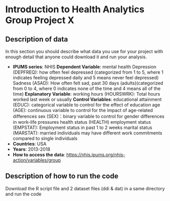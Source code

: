 # Introduction to Health Analytics Group Project X

## Description of data
In this section you should describe what data you use for your project with enough detail that anyone could download it and run your analysis.
- **IPUMS series**: NHIS
**Dependent Variable**: mental health
 Depression (DEPFREQ): how often feel depressed (categorized from 1 to 5, where 1 indicates feeling depressed daily and 5 means never feel depressed)
 Sadness (ASAD): How often felt sad, past 30 days (adults)(categorized from 0 to 4, where 0 indicates none of the time and 4 means all of the time)
**Explanatory Variable**: 
 working hours (HOURSWRK): Total hours worked last week or usually
**Control Variables**: 
 educational attainment (EDUC): categorical variable to control for the effect of education
 age (AGE): continuous variable to control for the impact of age-related differences
 sex (SEX)：binary variable to control for gender differences in work-life pressures
 health status (HEALTH)
 employment status (EMPSTAT): Employment status in past 1 to 2 weeks
 marital status (MARSTAT): married individuals may have different work commitments compared to single individuals
- **Countries**: USA
- **Years**: 2013-2018
- **How to access the data**: https://nhis.ipums.org/nhis-action/variables/group

## Description of how to run the code
Download the R script file and 2 dataset files (ddi & dat) in a same directory and run the code
